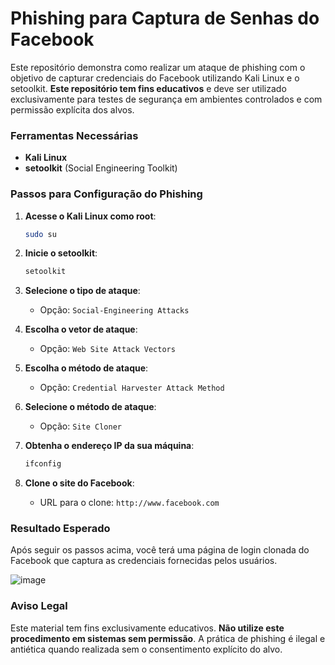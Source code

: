
# Phishing para Captura de Senhas do Facebook

Este repositório demonstra como realizar um ataque de phishing com o objetivo de capturar credenciais do Facebook utilizando Kali Linux e o setoolkit. **Este repositório tem fins educativos** e deve ser utilizado exclusivamente para testes de segurança em ambientes controlados e com permissão explícita dos alvos.

### Ferramentas Necessárias

- **Kali Linux**
- **setoolkit** (Social Engineering Toolkit)

### Passos para Configuração do Phishing

1. **Acesse o Kali Linux como root**:
   ```bash
   sudo su
   ```

2. **Inicie o setoolkit**:
   ```bash
   setoolkit
   ```

3. **Selecione o tipo de ataque**:
   - Opção: `Social-Engineering Attacks`

4. **Escolha o vetor de ataque**:
   - Opção: `Web Site Attack Vectors`

5. **Escolha o método de ataque**:
   - Opção: `Credential Harvester Attack Method`

6. **Selecione o método de ataque**:
   - Opção: `Site Cloner`

7. **Obtenha o endereço IP da sua máquina**:
   ```bash
   ifconfig
   ```

8. **Clone o site do Facebook**:
   - URL para o clone: `http://www.facebook.com`

### Resultado Esperado

Após seguir os passos acima, você terá uma página de login clonada do Facebook que captura as credenciais fornecidas pelos usuários.

![image](https://github.com/user-attachments/assets/41087445-ed12-430d-9d9b-152818bdfe4a)

### Aviso Legal

Este material tem fins exclusivamente educativos. **Não utilize este procedimento em sistemas sem permissão**. A prática de phishing é ilegal e antiética quando realizada sem o consentimento explícito do alvo.
